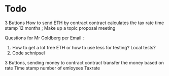 # Todo 
3 Buttons 
How to send ETH by contract 
contract calculates the tax rate 
time stamp 12 months 
;
Make up a topic proposal meeting 

Questions for Mr Goldberg per Email : 
1) How to get a lot free ETH or how to use less for testing? Local tests?
2) Code schnipsel 


3 Buttons, sending money to contract
contract transfer the money based on rate
Time stamp
number of emloyees
Taxrate
